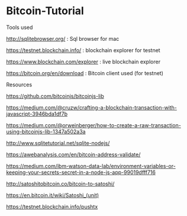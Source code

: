 # Bitcoin-Tutorial


Tools used

http://sqlitebrowser.org/ : Sql browser for mac

https://testnet.blockchain.info/ : blockchain explorer for testnet 

https://www.blockchain.com/explorer :  live blockchain explorer 

https://bitcoin.org/en/download : Bitcoin client used (for testnet)

Resources

https://github.com/bitcoinjs/bitcoinjs-lib

https://medium.com/@cruzw/crafting-a-blockchain-transaction-with-javascript-3946bda1df7b

https://medium.com/@orweinberger/how-to-create-a-raw-transaction-using-bitcoinjs-lib-1347a502a3a

http://www.sqlitetutorial.net/sqlite-nodejs/

https://awebanalysis.com/en/bitcoin-address-validate/ 

https://medium.com/ibm-watson-data-lab/environment-variables-or-keeping-your-secrets-secret-in-a-node-js-app-99019dfff716

http://satoshitobitcoin.co/bitcoin-to-satoshi/

https://en.bitcoin.it/wiki/Satoshi_(unit)

https://testnet.blockchain.info/pushtx

